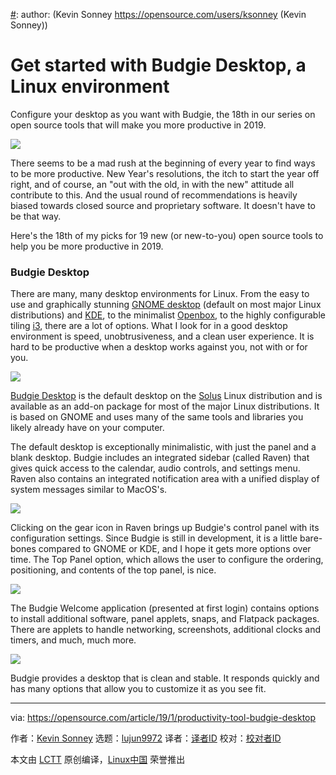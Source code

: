 [#]: collector: (lujun9972)
[#]: translator: (geekpi)
[#]: reviewer: ( )
[#]: publisher: ( )
[#]: url: ( )
[#]: subject: (Get started with Budgie Desktop, a Linux environment)
[#]: via: (https://opensource.com/article/19/1/productivity-tool-budgie-desktop)
[#]: author: (Kevin Sonney https://opensource.com/users/ksonney (Kevin Sonney))

Get started with Budgie Desktop, a Linux environment
======
Configure your desktop as you want with Budgie, the 18th in our series on open source tools that will make you more productive in 2019.

![](https://opensource.com/sites/default/files/styles/image-full-size/public/lead-images/data_metrics_analytics_desktop_laptop.png?itok=9QXd7AUr)

There seems to be a mad rush at the beginning of every year to find ways to be more productive. New Year's resolutions, the itch to start the year off right, and of course, an "out with the old, in with the new" attitude all contribute to this. And the usual round of recommendations is heavily biased towards closed source and proprietary software. It doesn't have to be that way.

Here's the 18th of my picks for 19 new (or new-to-you) open source tools to help you be more productive in 2019.

### Budgie Desktop

There are many, many desktop environments for Linux. From the easy to use and graphically stunning [GNOME desktop][1] (default on most major Linux distributions) and [KDE][2], to the minimalist [Openbox][3], to the highly configurable tiling [i3][4], there are a lot of options. What I look for in a good desktop environment is speed, unobtrusiveness, and a clean user experience. It is hard to be productive when a desktop works against you, not with or for you.

![](https://opensource.com/sites/default/files/uploads/budgie-1.png)

[Budgie Desktop][5] is the default desktop on the [Solus][6] Linux distribution and is available as an add-on package for most of the major Linux distributions. It is based on GNOME and uses many of the same tools and libraries you likely already have on your computer.

The default desktop is exceptionally minimalistic, with just the panel and a blank desktop. Budgie includes an integrated sidebar (called Raven) that gives quick access to the calendar, audio controls, and settings menu. Raven also contains an integrated notification area with a unified display of system messages similar to MacOS's.

![](https://opensource.com/sites/default/files/uploads/budgie-2.png)

Clicking on the gear icon in Raven brings up Budgie's control panel with its configuration settings. Since Budgie is still in development, it is a little bare-bones compared to GNOME or KDE, and I hope it gets more options over time. The Top Panel option, which allows the user to configure the ordering, positioning, and contents of the top panel, is nice.

![](https://opensource.com/sites/default/files/uploads/budgie-3.png)

The Budgie Welcome application (presented at first login) contains options to install additional software, panel applets, snaps, and Flatpack packages. There are applets to handle networking, screenshots, additional clocks and timers, and much, much more.

![](https://opensource.com/sites/default/files/uploads/budgie-4.png)

Budgie provides a desktop that is clean and stable. It responds quickly and has many options that allow you to customize it as you see fit.

--------------------------------------------------------------------------------

via: https://opensource.com/article/19/1/productivity-tool-budgie-desktop

作者：[Kevin Sonney][a]
选题：[lujun9972][b]
译者：[译者ID](https://github.com/译者ID)
校对：[校对者ID](https://github.com/校对者ID)

本文由 [LCTT](https://github.com/LCTT/TranslateProject) 原创编译，[Linux中国](https://linux.cn/) 荣誉推出

[a]: https://opensource.com/users/ksonney (Kevin Sonney)
[b]: https://github.com/lujun9972
[1]: https://www.gnome.org/
[2]: https://www.kde.org/
[3]: http://openbox.org/wiki/Main_Page
[4]: https://i3wm.org/
[5]: https://getsol.us/solus/experiences/
[6]: https://getsol.us/home/
